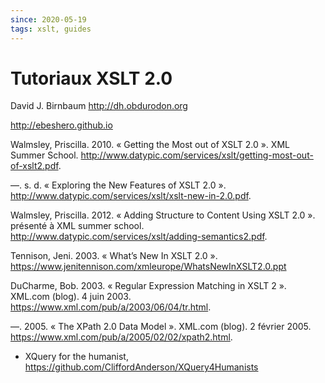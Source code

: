 ```yaml
---
since: 2020-05-19
tags: xslt, guides
---
```


# Tutoriaux XSLT 2.0

David J. Birnbaum http://dh.obdurodon.org  

http://ebeshero.github.io 

Walmsley, Priscilla. 2010. « Getting the Most out of XSLT 2.0 ». XML Summer School. http://www.datypic.com/services/xslt/getting-most-out-of-xslt2.pdf. 

—. s. d. « Exploring the New Features of XSLT 2.0 ». http://www.datypic.com/services/xslt/xslt-new-in-2.0.pdf. 

Walmsley, Priscilla. 2012. « Adding Structure to Content Using XSLT 2.0 ». présenté à XML summer school. http://www.datypic.com/services/xslt/adding-semantics2.pdf. 

Tennison, Jeni. 2003. « What’s New In XSLT 2.0 ». https://www.jenitennison.com/xmleurope/WhatsNewInXSLT2.0.ppt 

DuCharme, Bob. 2003. « Regular Expression Matching in XSLT 2 ». XML.com (blog). 4 juin 2003. https://www.xml.com/pub/a/2003/06/04/tr.html. 

—. 2005. « The XPath 2.0 Data Model ». XML.com (blog). 2 février 2005. https://www.xml.com/pub/a/2005/02/02/xpath2.html. 

- XQuery for the humanist, https://github.com/CliffordAnderson/XQuery4Humanists 
